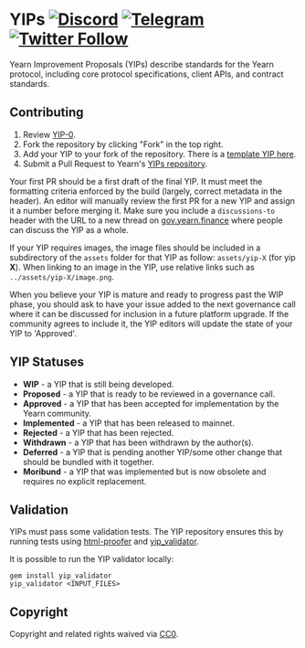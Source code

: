 # YIPs [![Discord](https://img.shields.io/discord/734804446353031319.svg?color=768AD4&label=discord&logo=https%3A%2F%2Fdiscordapp.com%2Fassets%2F8c9701b98ad4372b58f13fd9f65f966e.svg)](https://discord.yearn.finance) [![Telegram](https://img.shields.io/badge/chat-on%20Telegram-blue.svg)](https://t.me/yearnfinance) [![Twitter Follow](https://img.shields.io/twitter/follow/iearnfinance.svg?label=iearnfinance&style=social)](https://twitter.com/iearnfinance)

Yearn Improvement Proposals (YIPs) describe standards for the Yearn protocol, including core protocol specifications, client APIs, and contract standards.
 
## Contributing

 1. Review [YIP-0](YIPS/yip-0.md).
 2. Fork the repository by clicking "Fork" in the top right.
 3. Add your YIP to your fork of the repository. There is a [template YIP here](yip-X.md).
 4. Submit a Pull Request to Yearn's [YIPs repository](https://github.com/iearn-finance/YIPS/).

Your first PR should be a first draft of the final YIP. It must meet the formatting criteria enforced by the build (largely, correct metadata in the header). An editor will manually review the first PR for a new YIP and assign it a number before merging it. Make sure you include a `discussions-to` header with the URL to a new thread on [gov.yearn.finance](https://gov.yearn.finance/) where people can discuss the YIP as a whole.

If your YIP requires images, the image files should be included in a subdirectory of the `assets` folder for that YIP as follow: `assets/yip-X` (for yip **X**). When linking to an image in the YIP, use relative links such as `../assets/yip-X/image.png`.

When you believe your YIP is mature and ready to progress past the WIP phase, you should ask to have your issue added to the next governance call where it can be discussed for inclusion in a future platform upgrade. If the community agrees to include it, the YIP editors will update the state of your YIP to 'Approved'.

## YIP Statuses

* **WIP** - a YIP that is still being developed.
* **Proposed** - a YIP that is ready to be reviewed in a governance call.
* **Approved** - a YIP that has been accepted for implementation by the Yearn community.
* **Implemented** - a YIP that has been released to mainnet.
* **Rejected** - a YIP that has been rejected.
* **Withdrawn** - a YIP that has been withdrawn by the author(s).
* **Deferred** - a YIP that is pending another YIP/some other change that should be bundled with it together.
* **Moribund** - a YIP that was implemented but is now obsolete and requires no explicit replacement.

## Validation

YIPs must pass some validation tests.  The YIP repository ensures this by running tests using [html-proofer](https://rubygems.org/gems/html-proofer) and [yip_validator](https://rubygems.org/gems/yip_validator).

It is possible to run the YIP validator locally:
```
gem install yip_validator
yip_validator <INPUT_FILES>
```

## Copyright

Copyright and related rights waived via [CC0](https://creativecommons.org/publicdomain/zero/1.0/).
